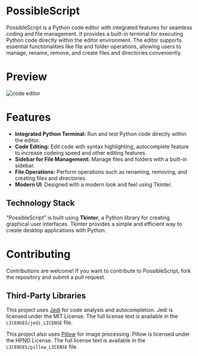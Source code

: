# PossibleScript

PossibleScript is a Python code editor with integrated features for seamless coding and file management. It provides a built-in terminal for executing Python code directly within the editor environment. The editor supports essential functionalities like file and folder operations, allowing users to manage, rename, remove, and create files and directories conveniently.

# Preview
![code editor](https://github.com/user-attachments/assets/2b42cf69-dd5c-49ba-a463-27bab3d45646)

# Features

- **Integrated Python Terminal:** Run and test Python code directly within the editor.
- **Code Editing:** Edit code with syntax highlighting, autocomplete feature to increase codeing speed and other editing features.
- **Sidebar for File Management:** Manage files and folders with a built-in sidebar.
- **File Operations:** Perform operations such as renaming, removing, and creating files and directories.
-  **Modern UI**: Designed with a modern look and feel using Tkinter.

## Technology Stack

"PossibleScript" is built using **Tkinter**, a Python library for creating graphical user interfaces. Tkinter provides a simple and efficient way to create desktop applications with Python.

# Contributing
Contributions are welcome! If you want to contribute to PossibleScript, fork the repository and submit a pull request.

## Third-Party Libraries

This project uses [Jedi](https://jedi.readthedocs.io/en/latest/) for code analysis and autocompletion. Jedi is licensed under the MIT License. The full license text is available in the `LICENSES/jedi_LICENSE` file.

This project also uses [Pillow](https://pillow.readthedocs.io/en/stable/) for image processing. Pillow is licensed under the HPND License. The full license text is available in the `LICENSES/pillow_LICENSE` file.

